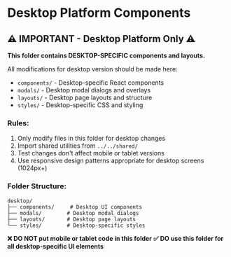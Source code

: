 # Desktop Platform Components

## ⚠️ IMPORTANT - Desktop Platform Only ⚠️

**This folder contains DESKTOP-SPECIFIC components and layouts.**

All modifications for desktop version should be made here:
- `components/` - Desktop-specific React components
- `modals/` - Desktop modal dialogs and overlays  
- `layouts/` - Desktop page layouts and structure
- `styles/` - Desktop-specific CSS and styling

### Rules:
1. Only modify files in this folder for desktop changes
2. Import shared utilities from `../../shared/`
3. Test changes don't affect mobile or tablet versions
4. Use responsive design patterns appropriate for desktop screens (1024px+)

### Folder Structure:
```
desktop/
├── components/     # Desktop UI components
├── modals/        # Desktop modal dialogs
├── layouts/       # Desktop page layouts
└── styles/        # Desktop-specific styles
```

**❌ DO NOT put mobile or tablet code in this folder**
**✅ DO use this folder for all desktop-specific UI elements**